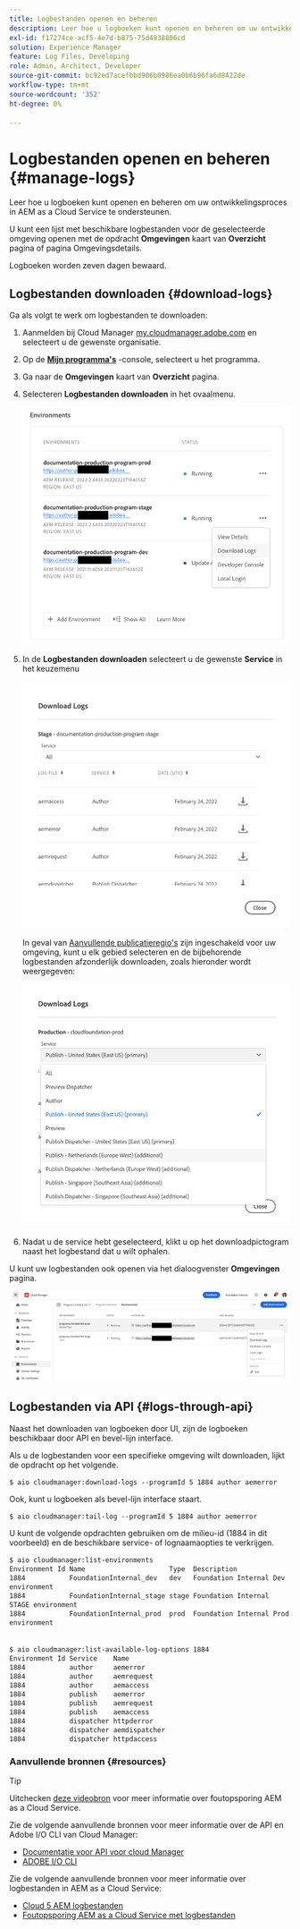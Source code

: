 ```yaml
---
title: Logbestanden openen en beheren
description: Leer hoe u logboeken kunt openen en beheren om uw ontwikkelingsproces in AEM as a Cloud Service te ondersteunen.
exl-id: f17274ce-acf5-4e7d-b875-75d4938806cd
solution: Experience Manager
feature: Log Files, Developing
role: Admin, Architect, Developer
source-git-commit: bc92ed7acefbbd906b0986ea0b6b96fa6d8422de
workflow-type: tm+mt
source-wordcount: '352'
ht-degree: 0%

---
```



# Logbestanden openen en beheren {#manage-logs}

Leer hoe u logboeken kunt openen en beheren om uw ontwikkelingsproces in AEM as a Cloud Service te ondersteunen.

U kunt een lijst met beschikbare logbestanden voor de geselecteerde omgeving openen met de opdracht **Omgevingen** kaart van **Overzicht** pagina of pagina Omgevingsdetails.

Logboeken worden zeven dagen bewaard.

## Logbestanden downloaden {#download-logs}

Ga als volgt te werk om logbestanden te downloaden:

1. Aanmelden bij Cloud Manager [my.cloudmanager.adobe.com](https://my.cloudmanager.adobe.com/) en selecteert u de gewenste organisatie.

1. Op de **[Mijn programma&#39;s](/help/implementing/cloud-manager/navigation.md#my-programs)** -console, selecteert u het programma.

1. Ga naar de **Omgevingen** kaart van **Overzicht** pagina.

1. Selecteren **Logbestanden downloaden** in het ovaalmenu.

   ![Menu-item voor logbestanden downloaden](assets/download-logs1.png)

1. In de **Logbestanden downloaden** selecteert u de gewenste **Service** in het keuzemenu

   ![Het dialoogvenster Logbestanden downloaden](assets/download-preview.png)

   In geval van [Aanvullende publicatieregio&#39;s](/help/operations/additional-publish-regions.md) zijn ingeschakeld voor uw omgeving, kunt u elk gebied selecteren en de bijbehorende logbestanden afzonderlijk downloaden, zoals hieronder wordt weergegeven:

   ![Logbestanden downloaden voor extra publicatiegebieden](assets/download-publish-region-logs.png)

1. Nadat u de service hebt geselecteerd, klikt u op het downloadpictogram naast het logbestand dat u wilt ophalen.

U kunt uw logbestanden ook openen via het dialoogvenster **Omgevingen** pagina.

![Logbestanden van het scherm Environment](assets/download-logs.png)

## Logbestanden via API {#logs-through-api}

Naast het downloaden van logboeken door UI, zijn de logboeken beschikbaar door API en bevel-lijn interface.

Als u de logbestanden voor een specifieke omgeving wilt downloaden, lijkt de opdracht op het volgende.

```shell
$ aio cloudmanager:download-logs --programId 5 1884 author aemerror
```

Ook, kunt u logboeken als bevel-lijn interface staart.

```shell
$ aio cloudmanager:tail-log --programId 5 1884 author aemerror
```

U kunt de volgende opdrachten gebruiken om de milieu-id (1884 in dit voorbeeld) en de beschikbare service- of lognaamaopties te verkrijgen.

```shell
$ aio cloudmanager:list-environments
Environment Id Name                     Type  Description                          
1884           FoundationInternal_dev   dev   Foundation Internal Dev environment  
1884           FoundationInternal_stage stage Foundation Internal STAGE environment
1884           FoundationInternal_prod  prod  Foundation Internal Prod environment
 
 
$ aio cloudmanager:list-available-log-options 1884
Environment Id Service    Name         
1884           author     aemerror     
1884           author     aemrequest   
1884           author     aemaccess    
1884           publish    aemerror     
1884           publish    aemrequest   
1884           publish    aemaccess    
1884           dispatcher httpderror   
1884           dispatcher aemdispatcher
1884           dispatcher httpdaccess
```

### Aanvullende bronnen {#resources}

>[!TIP]
>
>Uitchecken [deze videobron](https://app.frame.io/reviews/28cdf463-b7fc-443b-a54a-93cb7da6567e/dbf158f1-568b-4efc-8fbc-3b241561cbab) voor meer informatie over foutopsporing AEM as a Cloud Service.

Zie de volgende aanvullende bronnen voor meer informatie over de API en Adobe I/O CLI van Cloud Manager:

* [Documentatie voor API voor cloud Manager](https://developer.adobe.com/experience-cloud/cloud-manager/)
* [ADOBE I/O CLI](https://github.com/adobe/aio-cli-plugin-cloudmanager)

Zie de volgende aanvullende bronnen voor meer informatie over logbestanden in AEM as a Cloud Service:

* [Cloud 5 AEM logbestanden](https://experienceleague.adobe.com/docs/experience-manager-learn/cloud-service/expert-resources/cloud-5/cloud5-aem-log-files.html)
* [Foutopsporing AEM as a Cloud Service met logbestanden](https://experienceleague.adobe.com/docs/experience-manager-learn/cloud-service/debugging/debugging-aem-as-a-cloud-service/logs.html)
